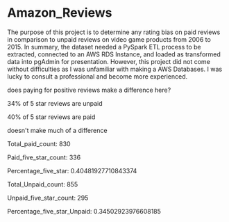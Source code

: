 # Amazon_Reviews
The purpose of this project is to determine any rating bias on paid reviews in comparison to unpaid reviews on video game products from 2006 to 2015.
In summary, the dataset needed a PySpark ETL process to be extracted, connected to an AWS RDS Instance, and loaded as transformed data into pgAdmin for presentation.
However, this project did not come without difficulties as I was unfamiliar with making a AWS Databases. I was lucky to consult a professional and become more experienced.

does paying for positive reviews make a difference here?

34% of 5 star reviews are unpaid

40% of 5 star reviews are paid

doesn't make much of a difference

Total_paid_count:
830

Paid_five_star_count:
336

Percentage_five_star:
0.40481927710843374

Total_Unpaid_count:
855

Unpaid_five_star_count:
295

Percentage_five_star_Unpaid:
0.34502923976608185
